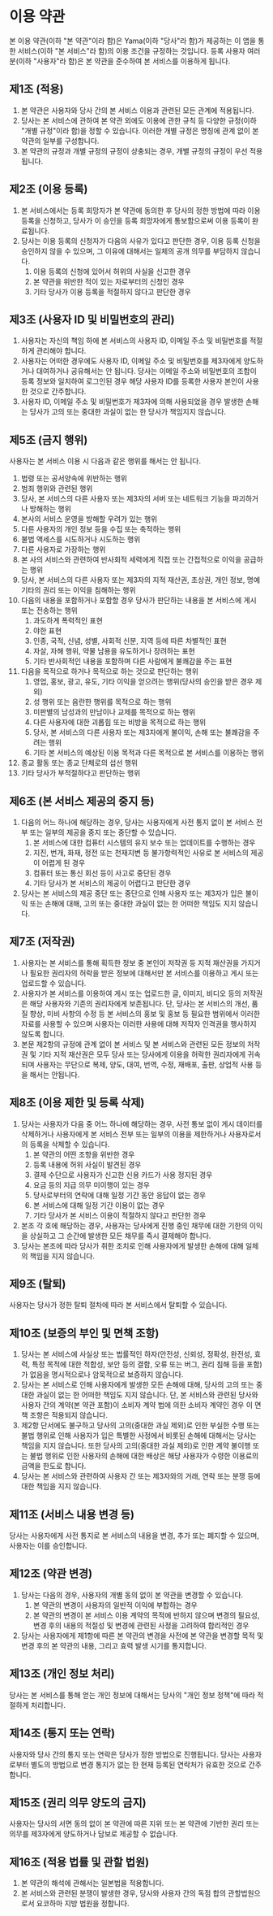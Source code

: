 # 이용 약관

본 이용 약관(이하 "본 약관"이라 함)은 Yama(이하 "당사"라 함)가 제공하는 이 앱을 통한 서비스(이하 "본 서비스"라 함)의 이용 조건을 규정하는 것입니다. 등록 사용자 여러분(이하 "사용자"라 함)은 본 약관을 준수하여 본 서비스를 이용하게 됩니다.

## 제1조 (적용)

1. 본 약관은 사용자와 당사 간의 본 서비스 이용과 관련된 모든 관계에 적용됩니다.
2. 당사는 본 서비스에 관하여 본 약관 외에도 이용에 관한 규칙 등 다양한 규정(이하 "개별 규정"이라 함)을 정할 수 있습니다. 이러한 개별 규정은 명칭에 관계 없이 본 약관의 일부를 구성합니다.
3. 본 약관의 규정과 개별 규정의 규정이 상충되는 경우, 개별 규정의 규정이 우선 적용됩니다.

## 제2조 (이용 등록)

1. 본 서비스에서는 등록 희망자가 본 약관에 동의한 후 당사의 정한 방법에 따라 이용 등록을 신청하고, 당사가 이 승인을 등록 희망자에게 통보함으로써 이용 등록이 완료됩니다.
2. 당사는 이용 등록의 신청자가 다음의 사유가 있다고 판단한 경우, 이용 등록 신청을 승인하지 않을 수 있으며, 그 이유에 대해서는 일체의 공개 의무를 부담하지 않습니다.
    1. 이용 등록의 신청에 있어서 허위의 사실을 신고한 경우
    2. 본 약관을 위반한 적이 있는 자로부터의 신청인 경우
    3. 기타 당사가 이용 등록을 적절하지 않다고 판단한 경우

## 제3조 (사용자 ID 및 비밀번호의 관리)

1. 사용자는 자신의 책임 하에 본 서비스의 사용자 ID, 이메일 주소 및 비밀번호를 적절하게 관리해야 합니다.
2. 사용자는 어떠한 경우에도 사용자 ID, 이메일 주소 및 비밀번호를 제3자에게 양도하거나 대여하거나 공유해서는 안 됩니다. 당사는 이메일 주소와 비밀번호의 조합이 등록 정보와 일치하여 로그인된 경우 해당 사용자 ID를 등록한 사용자 본인이 사용한 것으로 간주합니다.
3. 사용자 ID, 이메일 주소 및 비밀번호가 제3자에 의해 사용되었을 경우 발생한 손해는 당사가 고의 또는 중대한 과실이 없는 한 당사가 책임지지 않습니다.

## 제5조 (금지 행위)

사용자는 본 서비스 이용 시 다음과 같은 행위를 해서는 안 됩니다.

1. 법령 또는 공서양속에 위반하는 행위
2. 범죄 행위와 관련된 행위
3. 당사, 본 서비스의 다른 사용자 또는 제3자의 서버 또는 네트워크 기능을 파괴하거나 방해하는 행위
4. 본사의 서비스 운영을 방해할 우려가 있는 행위
5. 다른 사용자의 개인 정보 등을 수집 또는 축적하는 행위
6. 불법 액세스를 시도하거나 시도하는 행위
7. 다른 사용자로 가장하는 행위
8. 본 사의 서비스와 관련하여 반사회적 세력에게 직접 또는 간접적으로 이익을 공급하는 행위
9. 당사, 본 서비스의 다른 사용자 또는 제3자의 지적 재산권, 초상권, 개인 정보, 명예 기타의 권리 또는 이익을 침해하는 행위
10. 다음의 내용을 포함하거나 포함할 경우 당사가 판단하는 내용을 본 서비스에 게시 또는 전송하는 행위
    1. 과도하게 폭력적인 표현
    2. 야한 표현
    3. 인종, 국적, 신념, 성별, 사회적 신분, 지역 등에 따른 차별적인 표현
    4. 자살, 자해 행위, 약물 남용을 유도하거나 장려하는 표현
    5. 기타 반사회적인 내용을 포함하며 다른 사람에게 불쾌감을 주는 표현
11. 다음을 목적으로 하거나 목적으로 하는 것으로 판단하는 행위
    1. 영업, 홍보, 광고, 유도, 기타 이익을 얻으려는 행위(당사의 승인을 받은 경우 제외)
    2. 성 행위 또는 음란한 행위를 목적으로 하는 행위
    3. 미판별의 남성과의 만남이나 교제를 목적으로 하는 행위
    4. 다른 사용자에 대한 괴롭힘 또는 비방을 목적으로 하는 행위
    5. 당사, 본 서비스의 다른 사용자 또는 제3자에게 불이익, 손해 또는 불쾌감을 주려는 행위
    6. 기타 본 서비스의 예상된 이용 목적과 다른 목적으로 본 서비스를 이용하는 행위
12. 종교 활동 또는 종교 단체로의 섭선 행위
13. 기타 당사가 부적절하다고 판단하는 행위

## 제6조 (본 서비스 제공의 중지 등)

1. 다음의 어느 하나에 해당하는 경우, 당사는 사용자에게 사전 통지 없이 본 서비스 전부 또는 일부의 제공을 중지 또는 중단할 수 있습니다.
    1. 본 서비스에 대한 컴퓨터 시스템의 유지 보수 또는 업데이트를 수행하는 경우
    2. 지진, 번개, 화재, 정전 또는 천재지변 등 불가항력적인 사유로 본 서비스의 제공이 어렵게 된 경우
    3. 컴퓨터 또는 통신 회선 등이 사고로 중단된 경우
    4. 기타 당사가 본 서비스의 제공이 어렵다고 판단한 경우
2. 당사는 본 서비스의 제공 중단 또는 중단으로 인해 사용자 또는 제3자가 입은 불이익 또는 손해에 대해, 고의 또는 중대한 과실이 없는 한 어떠한 책임도 지지 않습니다.

## 제7조 (저작권)

1. 사용자는 본 서비스를 통해 획득한 정보 중 본인이 저작권 등 지적 재산권을 가지거나 필요한 권리자의 허락을 받은 정보에 대해서만 본 서비스를 이용하고 게시 또는 업로드할 수 있습니다.
2. 사용자가 본 서비스를 이용하여 게시 또는 업로드한 글, 이미지, 비디오 등의 저작권은 해당 사용자와 기존의 권리자에게 보존됩니다. 단, 당사는 본 서비스의 개선, 품질 향상, 미비 사항의 수정 등 본 서비스의 홍보 및 홍보 등 필요한 범위에서 이러한 자료를 사용할 수 있으며 사용자는 이러한 사용에 대해 저작자 인격권을 행사하지 않도록 합니다.
3. 본문 제2항의 규정에 관계 없이 본 서비스 및 본 서비스와 관련된 모든 정보의 저작권 및 기타 지적 재산권은 모두 당사 또는 당사에게 이용을 허락한 권리자에게 귀속되며 사용자는 무단으로 복제, 양도, 대여, 번역, 수정, 재배포, 출판, 상업적 사용 등을 해서는 안됩니다.

## 제8조 (이용 제한 및 등록 삭제)

1. 당사는 사용자가 다음 중 어느 하나에 해당하는 경우, 사전 통보 없이 게시 데이터를 삭제하거나 사용자에게 본 서비스 전부 또는 일부의 이용을 제한하거나 사용자로서의 등록을 삭제할 수 있습니다.
    1. 본 약관의 어떤 조항을 위반한 경우
    2. 등록 내용에 허위 사실이 발견된 경우
    3. 결제 수단으로 사용자가 신고한 신용 카드가 사용 정지된 경우
    4. 요금 등의 지급 의무 미이행이 있는 경우
    5. 당사로부터의 연락에 대해 일정 기간 동안 응답이 없는 경우
    6. 본 서비스에 대해 일정 기간 이용이 없는 경우
    7. 기타 당사가 본 서비스 이용이 적절하지 않다고 판단한 경우
2. 본조 각 호에 해당하는 경우, 사용자는 당사에게 진행 중인 채무에 대한 기한의 이익을 상실하고 그 순간에 발생한 모든 채무를 즉시 결제해야 합니다.
3. 당사는 본조에 따라 당사가 취한 조치로 인해 사용자에게 발생한 손해에 대해 일체의 책임을 지지 않습니다.

## 제9조 (탈퇴)

사용자는 당사가 정한 탈퇴 절차에 따라 본 서비스에서 탈퇴할 수 있습니다.

## 제10조 (보증의 부인 및 면책 조항)

1. 당사는 본 서비스에 사실상 또는 법률적인 하자(안전성, 신뢰성, 정확성, 완전성, 효력, 특정 목적에 대한 적합성, 보안 등의 결함, 오류 또는 버그, 권리 침해 등을 포함)가 없음을 명시적으로나 암묵적으로 보증하지 않습니다.
2. 당사는 본 서비스로 인해 사용자에게 발생한 모든 손해에 대해, 당사의 고의 또는 중대한 과실이 없는 한 어떠한 책임도 지지 않습니다. 단, 본 서비스와 관련된 당사와 사용자 간의 계약(본 약관 포함)이 소비자 계약 법에 의한 소비자 계약인 경우 이 면책 조항은 적용되지 않습니다.
3. 제2항 단서에도 불구하고 당사의 고의(중대한 과실 제외)로 인한 부실한 수행 또는 불법 행위로 인해 사용자가 입은 특별한 사정에서 비롯된 손해에 대해서는 당사는 책임을 지지 않습니다. 또한 당사의 고의(중대한 과실 제외)로 인한 계약 불이행 또는 불법 행위로 인한 사용자의 손해에 대한 배상은 해당 사용자가 수령한 이용료의 금액을 한도로 합니다.
4. 당사는 본 서비스와 관련하여 사용자 간 또는 제3자와의 거래, 연락 또는 분쟁 등에 대한 책임을 지지 않습니다.

## 제11조 (서비스 내용 변경 등)

당사는 사용자에게 사전 통지로 본 서비스의 내용을 변경, 추가 또는 폐지할 수 있으며, 사용자는 이를 승인합니다.

## 제12조 (약관 변경)

1. 당사는 다음의 경우, 사용자의 개별 동의 없이 본 약관을 변경할 수 있습니다.
    1. 본 약관의 변경이 사용자의 일반적 이익에 부합하는 경우
    2. 본 약관의 변경이 본 서비스 이용 계약의 목적에 반하지 않으며 변경의 필요성, 변경 후의 내용의 적절성 및 변경에 관련된 사정을 고려하여 합리적인 경우
2. 당사는 사용자에게 제1항에 따른 본 약관의 변경을 사전에 본 약관을 변경할 목적 및 변경 후의 본 약관의 내용, 그리고 효력 발생 시기를 통지합니다.

## 제13조 (개인 정보 처리)

당사는 본 서비스를 통해 얻는 개인 정보에 대해서는 당사의 "개인 정보 정책"에 따라 적절하게 처리합니다.

## 제14조 (통지 또는 연락)

사용자와 당사 간의 통지 또는 연락은 당사가 정한 방법으로 진행됩니다. 당사는 사용자로부터 별도의 방법으로 변경 통지가 없는 한 현재 등록된 연락처가 유효한 것으로 간주합니다.

## 제15조 (권리 의무 양도의 금지)

사용자는 당사의 서면 동의 없이 본 약관에 따른 지위 또는 본 약관에 기반한 권리 또는 의무를 제3자에게 양도하거나 담보로 제공할 수 없습니다.

## 제16조 (적용 법률 및 관할 법원)

1. 본 약관의 해석에 관해서는 일본법을 적용합니다.
2. 본 서비스와 관련된 분쟁이 발생한 경우, 당사와 사용자 간의 독점 합의 관할법원으로서 요코하마 지방 법원을 정합니다.
